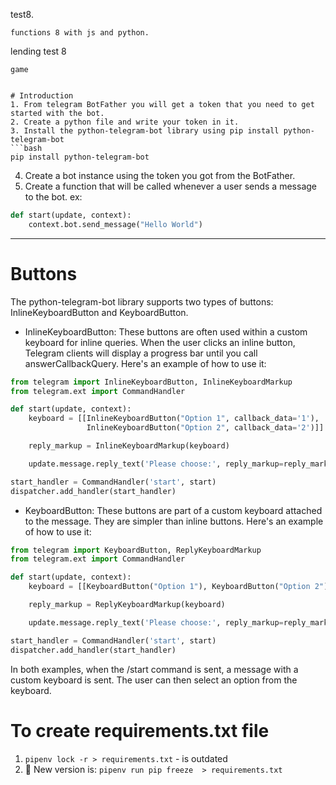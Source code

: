 test8.
```
functions 8 with js and python.
```
lending test 8

```
game
```
```

# Introduction
1. From telegram BotFather you will get a token that you need to get started with the bot. 
2. Create a python file and write your token in it. 
3. Install the python-telegram-bot library using pip install python-telegram-bot  
```bash
pip install python-telegram-bot
```
4. Create a bot instance using the token you got from the BotFather.
5. Create a function that will be called whenever a user sends a message to the bot.
   ex:  
```python
def start(update, context):
    context.bot.send_message("Hello World")
```


---
# Buttons
<!-- BUTTONS -->
The python-telegram-bot library supports two types of buttons: InlineKeyboardButton and KeyboardButton.

- InlineKeyboardButton: These buttons are often used within a custom keyboard for inline queries. When the user clicks an inline button, Telegram clients will display a progress bar until you call answerCallbackQuery. Here's an example of how to use it:
```python
from telegram import InlineKeyboardButton, InlineKeyboardMarkup
from telegram.ext import CommandHandler

def start(update, context):
    keyboard = [[InlineKeyboardButton("Option 1", callback_data='1'),
                 InlineKeyboardButton("Option 2", callback_data='2')]]

    reply_markup = InlineKeyboardMarkup(keyboard)

    update.message.reply_text('Please choose:', reply_markup=reply_markup)

start_handler = CommandHandler('start', start)
dispatcher.add_handler(start_handler)
```

- KeyboardButton: These buttons are part of a custom keyboard attached to the message. They are simpler than inline buttons. Here's an example of how to use it:
```python
from telegram import KeyboardButton, ReplyKeyboardMarkup
from telegram.ext import CommandHandler

def start(update, context):
    keyboard = [[KeyboardButton("Option 1"), KeyboardButton("Option 2")]]

    reply_markup = ReplyKeyboardMarkup(keyboard)

    update.message.reply_text('Please choose:', reply_markup=reply_markup)

start_handler = CommandHandler('start', start)
dispatcher.add_handler(start_handler)
```

In both examples, when the /start command is sent, a message with a custom keyboard is sent. The user can then select an option from the keyboard.



# To create requirements.txt file
1. ```pipenv lock -r > requirements.txt```  - is outdated
2. 🎯 New version is: ```pipenv run pip freeze  > requirements.txt``` 